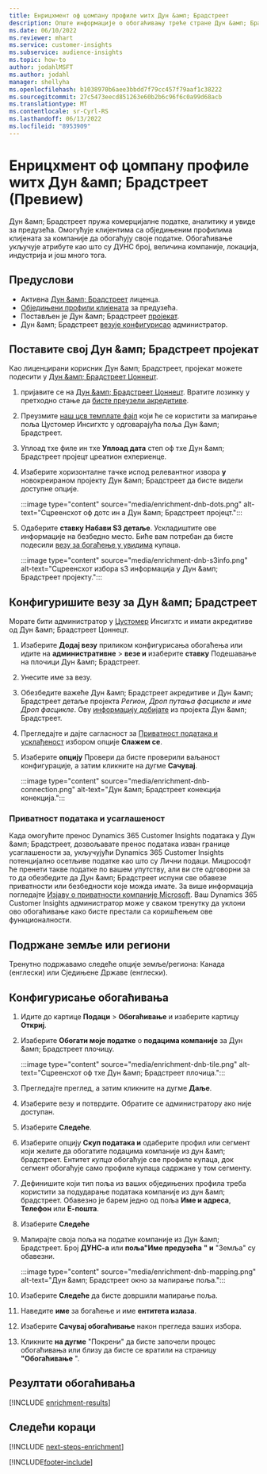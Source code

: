 ```yaml
---
title: Енрицхмент оф цомпанy профиле wитх Дун &амп; Брадстреет
description: Опште информације о обогаћивању треће стране Дун &амп; Брадстреет.
ms.date: 06/10/2022
ms.reviewer: mhart
ms.service: customer-insights
ms.subservice: audience-insights
ms.topic: how-to
author: jodahlMSFT
ms.author: jodahl
manager: shellyha
ms.openlocfilehash: b1038970b6aee3bbdd7f79cc457f79aaf1c38222
ms.sourcegitcommit: 27c5473eecd851263e60b2b6c96f6c0a99d68acb
ms.translationtype: MT
ms.contentlocale: sr-Cyrl-RS
ms.lasthandoff: 06/13/2022
ms.locfileid: "8953909"
---
```

# <a name="enrichment-of-company-profiles-with-dun--bradstreet-preview"></a>Енрицхмент оф цомпанy профиле wитх Дун &амп; Брадстреет (Превиеw)

Дун &амп; Брадстреет пружа комерцијалне податке, аналитику и увиде за предузећа. Омогућује клијентима са обједињеним профилима клијената за компаније да обогаћују своје податке. Обогаћивање укључује атрибуте као што су ДУНС број, величина компаније, локација, индустрија и још много тога.

## <a name="prerequisites"></a>Предуслови

- Активна [Дун &амп; Брадстреет](https://www.dnb.com/marketing/media/give-your-data-a-boost.html?source=microsoft_audience_insights) лиценца.
- [Обједињени профили клијената](customer-profiles.md) за предузећа.
- Постављен је Дун &амп; Брадстреет [пројекат](#set-up-your-dun--bradstreet-project).
- Дун &амп; Брадстреет [везу](connections.md)[је конфигурисао](#configure-a-connection-for-dun--bradstreet) администратор.

## <a name="set-up-your-dun--bradstreet-project"></a>Поставите свој Дун &амп; Брадстреет пројекат

Као лиценцирани корисник Дун &амп; Брадстреет, пројекат можете подесити у [Дун &амп; Брадстреет Цоннецт](https://connect.dnb.com?lead_source=microsoft_audienceinsights).

1. пријавите се на [Дун &амп; Брадстреет Цоннецт](https://connect.dnb.com?lead_source=microsoft_audienceinsights). Вратите лозинку у претходно стање да [бисте преузели акредитиве](https://sso.dnb.com/signin/forgot-password?lead_source=microsoft_audienceinsights).

1. Преузмите [наш цсв темплате фајл](https://c360devenrichment.blob.core.windows.net/mapping/DnBCIdatamapping.csv) који ће се користити за мапирање поља Цустомер Инсигхтс у одговарајућа поља Дун &амп; Брадстреет.

1. Уплоад тхе филе ин тхе **Уплоад дата** степ оф тхе Дун &амп; Брадстреет пројецт цреатион еxпериенце.

1. Изаберите хоризонталне тачке испод релевантног извора **у** новокреираном пројекту Дун &амп; Брадстреет да бисте видели доступне опције.

   :::image type="content" source="media/enrichment-dnb-dots.png" alt-text="Сцреенсхот оф дотс ин а Дун &амп; Брадстреет пројецт.":::

1. Одаберите **ставку Набави S3 детаље**. Ускладиштите ове информације на безбедно место. Биће вам потребан да бисте подесили [везу за богаћење у увидима](#configure-a-connection-for-dun--bradstreet) купаца.

   :::image type="content" source="media/enrichment-dnb-s3info.png" alt-text="Сцреенсхот избора s3 информација у Дун &амп; Брадстреет пројекту.":::

## <a name="configure-a-connection-for-dun--bradstreet"></a>Конфигуришите везу за Дун &амп; Брадстреет

Морате бити администратор у [Цустомер](permissions.md#admin) Инсигхтс и имати акредитиве од Дун &амп; Брадстреет Цоннецт.

1. Изаберите **Додај везу** приликом конфигурисања обогаћења или идите на **административне** > **везе и** изаберите **ставку** Подешавање на плочици Дун &амп; Брадстреет.

1. Унесите име за везу.

1. Обезбедите важеће Дун &амп; Брадстреет акредитиве и Дун &амп; Брадстреет детаље пројекта *Регион, Дроп путања фасцикле и име Дроп фасцикле*. Ову [информацију добијате](#set-up-your-dun--bradstreet-project) из пројекта Дун &амп; Брадстреет.

1. Прегледајте и дајте сагласност за [Приватност података и усклађеност](#data-privacy-and-compliance) избором опције **Слажем се**.

1. Изаберите **опцију** Провери да бисте проверили ваљаност конфигурације, а затим кликните на дугме **Сачувај**.

   :::image type="content" source="media/enrichment-dnb-connection.png" alt-text="Дун &амп; Брадстреет конекција конекција.":::

### <a name="data-privacy-and-compliance"></a>Приватност података и усаглашеност

Када омогућите пренос Dynamics 365 Customer Insights података у Дун &амп; Брадстреет, дозвољавате пренос података изван границе усаглашености за, укључујући Dynamics 365 Customer Insights потенцијално осетљиве податке као што су Лични подаци. Мицрософт ће пренети такве податке по вашем упутству, али ви сте одговорни за то да обезбедите да Дун &амп; Брадстреет испуни све обавезе приватности или безбедности које можда имате. За више информација погледајте [Изјаву о приватности компаније Microsoft](https://go.microsoft.com/fwlink/?linkid=396732).
Ваш Dynamics 365 Customer Insights администратор може у сваком тренутку да уклони ово обогаћивање како бисте престали са коришћењем ове функционалности.

## <a name="supported-countries-or-regions"></a>Подржане земље или региони

Тренутно подржавамо следеће опције земље/региона: Канада (енглески) или Сједињене Државе (енглески).

## <a name="configure-the-enrichment"></a>Конфигурисање обогаћивања

1. Идите до картице **Подаци** > **Обогаћивање** и изаберите картицу **Откриј**.

1. Изаберите **Обогати моје податке** о **подацима компаније** за Дун &амп; Брадстреет плочицу.

   :::image type="content" source="media/enrichment-dnb-tile.png" alt-text="Сцреенсхот оф тхе Дун &амп; Брадстреет плочица.":::

1. Прегледајте преглед, а затим кликните на дугме **Даље**.

1. Изаберите везу и потврдите. Обратите се администратору ако није доступан.

1. Изаберите **Следеће**.

1. Изаберите опцију **Скуп података и** одаберите профил или сегмент који желите да обогатите подацима компаније из дун &амп; брадстреет. Ентитет *купца* обогаћује све профиле купаца, док сегмент обогаћује само профиле купаца садржане у том сегменту.

1. Дефинишите који тип поља из ваших обједињених профила треба користити за подударање података компаније из дун &амп; брадстреет. Обавезно је барем једно од поља **Име и адреса**, **Телефон** или **Е-пошта**.

1. Изаберите **Следеће**

1. Мапирајте своја поља на податке компаније из Дун &амп; Брадстреет. Број **ДУНС-а** или **поља"Име предузећа** **" и** "Земља" су обавезни.

      :::image type="content" source="media/enrichment-dnb-mapping.png" alt-text="Дун &амп; Брадстреет окно за мапирање поља.":::

1. Изаберите **Следеће** да бисте довршили мапирање поља.

1. Наведите **име** за богаћење и име **ентитета излаза**.

1. Изаберите **Сачувај обогаћивање** након прегледа ваших избора.

1. Кликните **на дугме** "Покрени" да бисте започели процес обогаћивања или близу да бисте се вратили на страницу **"Обогаћивање** ".

## <a name="enrichment-results"></a>Резултати обогаћивања

[!INCLUDE [enrichment-results](includes/enrichment-results.md)]

## <a name="next-steps"></a>Следећи кораци

[!INCLUDE [next-steps-enrichment](includes/next-steps-enrichment.md)]

[!INCLUDE[footer-include](includes/footer-banner.md)]
